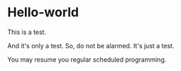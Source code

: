 # Hello-world
This is a test.

And it's only a test.  So, do not be alarmed. It's just a test.

You may resume you regular scheduled programming.
